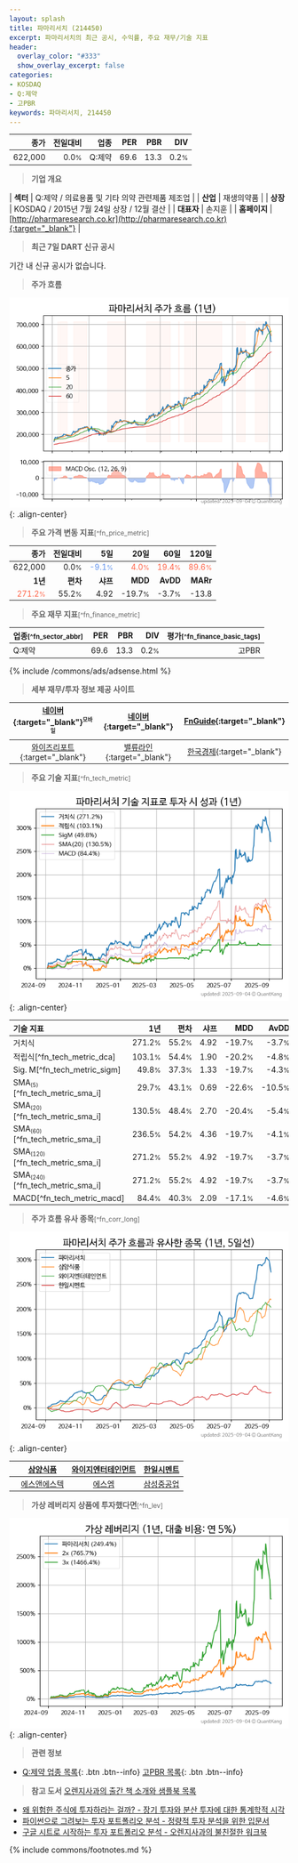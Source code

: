 ```yaml
---
layout: splash
title: 파마리서치 (214450)
excerpt: 파마리서치의 최근 공시, 수익률, 주요 재무/기술 지표
header:
  overlay_color: "#333"
  show_overlay_excerpt: false
categories:
- KOSDAQ
- Q:제약
- 고PBR
keywords: 파마리서치, 214450
---
```


| **종가** | **전일대비** | **업종** | **PER** | **PBR** | **DIV** |
| -------: | -----------: | -------: | ------: | ------: | ------: |
| 622,000 | 0.0<small>%</small> | Q:제약 | 69.6 | 13.3 | 0.2<small>%</small> |

<!-- more -->


> **기업 개요**<a id="company"></a>

| <span style="white-space:nowrap;">**섹터**</span> | Q:제약 / 의료용품 및 기타 의약 관련제품 제조업 |
| <span style="white-space:nowrap;">**산업**</span> | 재생의약품 |
| <span style="white-space:nowrap;">**상장**</span> | KOSDAQ / 2015년 7월 24일 상장 / 12월 결산 |
| <span style="white-space:nowrap;">**대표자**</span> | 손지훈 |
| <span style="white-space:nowrap;">**홈페이지**</span> | [http://pharmaresearch.co.kr](http://pharmaresearch.co.kr){:target="_blank"} |


> **최근 7일 DART 신규 공시**<a id="dart"></a>

기간 내 신규 공시가 없습니다.


> **주가 흐름**<a id="price"></a>

![214450](/stock/images/214450.png){: .align-center}


> **주요 가격 변동 지표**<small>[^fn_price_metric]</small>

| **종가** | **전일대비** | **5일** | **20일** | **60일** | **120일** |
| -------: | -----------: | ------: | -------: | -------: | --------: |
| 622,000 | 0.0<small>%</small> | <span style="color: cornflowerblue">-9.1<small>%</small></span> | <span style="color: tomato">4.0<small>%</small></span> | <span style="color: tomato">19.4<small>%</small></span> | <span style="color: tomato">89.6<small>%</small></span> |
| **1년** | **편차** | **샤프** | **MDD** | **AvDD** | **MARr** |
| <span style="color: tomato">271.2<small>%</small></span> | 55.2<small>%</small> | 4.92 | -19.7<small>%</small> | -3.7<small>%</small> | -13.8 |


> **주요 재무 지표**<small>[^fn_finance_metric]</small>

| **업종**<small>[^fn_sector_abbr]</small> | **PER** | **PBR** | **DIV** | **평가**<small>[^fn_finance_basic_tags]</small> |
| :--------------------------------------- | ------: | ------: | ------: | ----------------------------------------------: |
| Q:제약 | 69.6 | 13.3 | 0.2<small>%</small> | 고PBR |



{% include /commons/ads/adsense.html %}

> **세부 재무/투자 정보 제공 사이트**

| [네이버](https://m.stock.naver.com/domestic/stock/214450/finance/summary){:target="_blank"}<sup><small>모바일</small></sup> | [네이버](https://finance.naver.com/item/coinfo.naver?code=214450){:target="_blank"} | [FnGuide](https://comp.fnguide.com/SVO2/ASP/SVD_Invest.asp?gicode=A214450&MenuYn=Y){:target="_blank"} |
| :---: | :---: | :---: |
| [와이즈리포트](https://comp.wisereport.co.kr/company/c1040001.aspx?cmp_cd=214450){:target="_blank"} | [밸류라인](https://www.valueline.co.kr/finance/summary/214450){:target="_blank"} | [한국경제](https://markets.hankyung.com/stock/214450/financial-summary){:target="_blank"} |


> **주요 기술 지표**<small>[^fn_tech_metric]</small>


![214450](/stock/images/214450_tech.png){: .align-center}

| **기술 지표** | **1년** | **편차** | **샤프** | **MDD** | **AvDD** |
| :------------ | ------: | -----------: | -------: | ------: | -------: |
| 거치식 | 271.2<small>%</small> | 55.2<small>%</small> | 4.92 | -19.7<small>%</small> | -3.7<small>%</small> |
| 적립식[^fn_tech_metric_dca] | 103.1<small>%</small> | 54.4<small>%</small> | 1.90 | -20.2<small>%</small> | -4.8<small>%</small> |
| Sig. M[^fn_tech_metric_sigm] | 49.8<small>%</small> | 37.3<small>%</small> | 1.33 | -19.7<small>%</small> | -4.3<small>%</small> |
| SMA<small><sub>(5)</sub></small>[^fn_tech_metric_sma_i] | 29.7<small>%</small> | 43.1<small>%</small> | 0.69 | -22.6<small>%</small> | -10.5<small>%</small> |
| SMA<small><sub>(20)</sub></small>[^fn_tech_metric_sma_i] | 130.5<small>%</small> | 48.4<small>%</small> | 2.70 | -20.4<small>%</small> | -5.4<small>%</small> |
| SMA<small><sub>(60)</sub></small>[^fn_tech_metric_sma_i] | 236.5<small>%</small> | 54.2<small>%</small> | 4.36 | -19.7<small>%</small> | -4.1<small>%</small> |
| SMA<small><sub>(120)</sub></small>[^fn_tech_metric_sma_i] | 271.2<small>%</small> | 55.2<small>%</small> | 4.92 | -19.7<small>%</small> | -3.7<small>%</small> |
| SMA<small><sub>(240)</sub></small>[^fn_tech_metric_sma_i] | 271.2<small>%</small> | 55.2<small>%</small> | 4.92 | -19.7<small>%</small> | -3.7<small>%</small> |
| MACD[^fn_tech_metric_macd] | 84.4<small>%</small> | 40.3<small>%</small> | 2.09 | -17.1<small>%</small> | -4.6<small>%</small> |


> **주가 흐름 유사 종목**<a id="corr"></a><small>[^fn_corr_long]</small>

![214450](/stock/images/214450_corr.png){: .align-center}

|       | [삼양식품](/003230/) | [와이지엔터테인먼트](/122870/) | [한일시멘트](/300720/) |
| :---: | :------------------------------------: | :------------------------------------: | :------------------------------------: |
|       | [에스앤에스텍](/101490/) | [에스엠](/041510/) | [삼성중공업](/010140/) |


> **가상 레버리지 상품에 투자했다면**<a id="2x"></a><small>[^fn_lev]</small>

![214450](/stock/images/214450_2x.png){: .align-center}


> **관련 정보**

- [Q:제약 업종 목록](/stats/sector/kosdaq_업종_제약_종목/){: .btn .btn--info} [고PBR 목록](/fn/fn_high_pbr/){: .btn .btn--info}

> **참고 도서** [오렌지사과의 출간 책 소개와 샘플북 목록](https://kongdori.tistory.com/691)

- [왜 위험한 주식에 투자하라는 걸까? - 장기 투자와 분산 투자에 대한 통계학적 시각](https://kongdori.tistory.com/421)
- [파이썬으로 그려보는 투자 포트폴리오 분석  - 정량적 투자 분석을 위한 입문서](https://kongdori.tistory.com/643)
- [구글 시트로 시작하는 투자 포트폴리오 분석 - 오렌지사과의 불친절한 워크북](https://kongdori.tistory.com/449)


{% include commons/footnotes.md %}